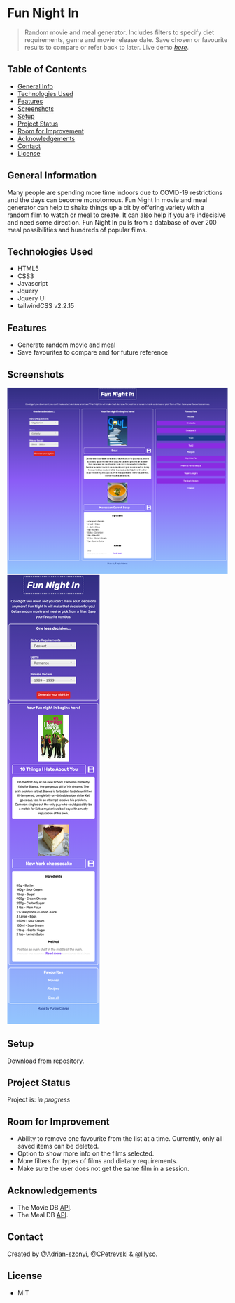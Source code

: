 # Fun Night In

> Random movie and meal generator. Includes filters to specify diet requirements, genre and movie release date. Save chosen or favourite results to compare or refer back to later.
> Live demo [_here_](https://lilyso.github.io/fun-night-in/).

## Table of Contents

- [General Info](#general-information)
- [Technologies Used](#technologies-used)
- [Features](#features)
- [Screenshots](#screenshots)
- [Setup](#setup)
- [Project Status](#project-status)
- [Room for Improvement](#room-for-improvement)
- [Acknowledgements](#acknowledgements)
- [Contact](#contact)
- [License](#license)

## General Information

Many people are spending more time indoors due to COVID-19 restrictions and the days can become monotomous. Fun Night In movie and meal generator can help to shake things up a bit by offering variety with a random film to watch or meal to create. It can also help if you are indecisive and need some direction. Fun Night In pulls from a database of over 200 meal possibilities and hundreds of popular films.

## Technologies Used

- HTML5
- CSS3
- Javascript
- Jquery
- Jquery UI
- tailwindCSS v2.2.15

## Features

- Generate random movie and meal
- Save favourites to compare and for future reference

## Screenshots

![Desktop Scrrenshot](assets/images/desktop-screenshot.png)
![Mobile Scrrenshot](assets/images/mobile-screenshot.png)

## Setup

Download from repository.

## Project Status

Project is: _in progress_

## Room for Improvement

- Ability to remove one favourite from the list at a time. Currently, only all saved items can be deleted.
- Option to show more info on the films selected.
- More filters for types of films and dietary requirements.
- Make sure the user does not get the same film in a session.

## Acknowledgements

- The Movie DB [API](https://www.themoviedb.org/documentation/api).
- The Meal DB [API](https://www.themealdb.com/api.php).

## Contact

Created by [@Adrian-szonyi](https://github.com/Adrian-szonyi), [@CPetrevski](https://github.com/CPetrevski) & [@lilyso](https://github.com/lilyso).

## License

- MIT
